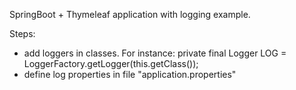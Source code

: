 SpringBoot + Thymeleaf application with logging example.

Steps:
- add loggers in classes. For instance: private final Logger LOG = LoggerFactory.getLogger(this.getClass());
- define log properties in file "application.properties"